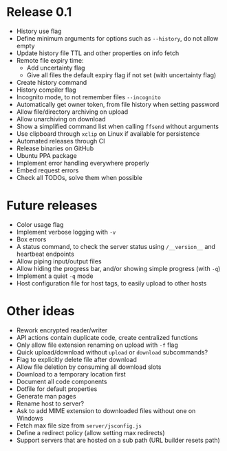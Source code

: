 # Release 0.1
- History use flag
- Define minimum arguments for options such as `--history`, do not allow empty
- Update history file TTL and other properties on info fetch
- Remote file expiry time:
  - Add uncertainty flag
  - Give all files the default expiry flag if not set (with uncertainty flag)
- Create history command
- History compiler flag
- Incognito mode, to not remember files `--incognito`
- Automatically get owner token, from file history when setting password
- Allow file/directory archiving on upload
- Allow unarchiving on download 
- Show a simplified command list when calling `ffsend` without arguments
- Use clipboard through `xclip` on Linux if available for persistence
- Automated releases through CI
- Release binaries on GitHub
- Ubuntu PPA package
- Implement error handling everywhere properly
- Embed request errors
- Check all TODOs, solve them when possible

# Future releases
- Color usage flag
- Implement verbose logging with `-v`
- Box errors
- A status command, to check the server status using `/__version__` and
  heartbeat endpoints
- Allow piping input/output files
- Allow hiding the progress bar, and/or showing simple progress (with `-q`)
- Implement a quiet `-q` mode
- Host configuration file for host tags, to easily upload to other hosts

# Other ideas
- Rework encrypted reader/writer
- API actions contain duplicate code, create centralized functions
- Only allow file extension renaming on upload with `-f` flag
- Quick upload/download without `upload` or `download` subcommands?
- Flag to explicitly delete file after download
- Allow file deletion by consuming all download slots
- Download to a temporary location first
- Document all code components
- Dotfile for default properties
- Generate man pages
- Rename host to server?
- Ask to add MIME extension to downloaded files without one on Windows
- Fetch max file size from `server/jsconfig.js`
- Define a redirect policy (allow setting max redirects)
- Support servers that are hosted on a sub path (URL builder resets path)
